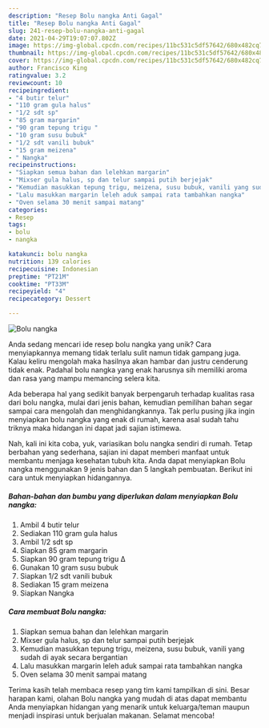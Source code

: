 ```yaml
---
description: "Resep Bolu nangka Anti Gagal"
title: "Resep Bolu nangka Anti Gagal"
slug: 241-resep-bolu-nangka-anti-gagal
date: 2021-04-29T19:07:07.802Z
image: https://img-global.cpcdn.com/recipes/11bc531c5df57642/680x482cq70/bolu-nangka-foto-resep-utama.jpg
thumbnail: https://img-global.cpcdn.com/recipes/11bc531c5df57642/680x482cq70/bolu-nangka-foto-resep-utama.jpg
cover: https://img-global.cpcdn.com/recipes/11bc531c5df57642/680x482cq70/bolu-nangka-foto-resep-utama.jpg
author: Francisco King
ratingvalue: 3.2
reviewcount: 10
recipeingredient:
- "4 butir telur"
- "110 gram gula halus"
- "1/2 sdt sp"
- "85 gram margarin"
- "90 gram tepung trigu "
- "10 gram susu bubuk"
- "1/2 sdt vanili bubuk"
- "15 gram meizena"
- " Nangka"
recipeinstructions:
- "Siapkan semua bahan dan lelehkan margarin"
- "Mixser gula halus, sp dan telur sampai putih berjejak"
- "Kemudian masukkan tepung trigu, meizena, susu bubuk, vanili yang sudah di ayak secara bergantian"
- "Lalu masukkan margarin leleh aduk sampai rata tambahkan nangka"
- "Oven selama 30 menit sampai matang"
categories:
- Resep
tags:
- bolu
- nangka

katakunci: bolu nangka 
nutrition: 139 calories
recipecuisine: Indonesian
preptime: "PT21M"
cooktime: "PT33M"
recipeyield: "4"
recipecategory: Dessert

---
```



![Bolu nangka](https://img-global.cpcdn.com/recipes/11bc531c5df57642/680x482cq70/bolu-nangka-foto-resep-utama.jpg)

Anda sedang mencari ide resep bolu nangka yang unik? Cara menyiapkannya memang tidak terlalu sulit namun tidak gampang juga. Kalau keliru mengolah maka hasilnya akan hambar dan justru cenderung tidak enak. Padahal bolu nangka yang enak harusnya sih memiliki aroma dan rasa yang mampu memancing selera kita.



Ada beberapa hal yang sedikit banyak berpengaruh terhadap kualitas rasa dari bolu nangka, mulai dari jenis bahan, kemudian pemilihan bahan segar sampai cara mengolah dan menghidangkannya. Tak perlu pusing jika ingin menyiapkan bolu nangka yang enak di rumah, karena asal sudah tahu triknya maka hidangan ini dapat jadi sajian istimewa.


Nah, kali ini kita coba, yuk, variasikan bolu nangka sendiri di rumah. Tetap berbahan yang sederhana, sajian ini dapat memberi manfaat untuk membantu menjaga kesehatan tubuh kita. Anda dapat menyiapkan Bolu nangka menggunakan 9 jenis bahan dan 5 langkah pembuatan. Berikut ini cara untuk menyiapkan hidangannya.

<!--inarticleads1-->

##### Bahan-bahan dan bumbu yang diperlukan dalam menyiapkan Bolu nangka:

1. Ambil 4 butir telur
1. Sediakan 110 gram gula halus
1. Ambil 1/2 sdt sp
1. Siapkan 85 gram margarin
1. Siapkan 90 gram tepung trigu ∆
1. Gunakan 10 gram susu bubuk
1. Siapkan 1/2 sdt vanili bubuk
1. Sediakan 15 gram meizena
1. Siapkan  Nangka




<!--inarticleads2-->

##### Cara membuat Bolu nangka:

1. Siapkan semua bahan dan lelehkan margarin
1. Mixser gula halus, sp dan telur sampai putih berjejak
1. Kemudian masukkan tepung trigu, meizena, susu bubuk, vanili yang sudah di ayak secara bergantian
1. Lalu masukkan margarin leleh aduk sampai rata tambahkan nangka
1. Oven selama 30 menit sampai matang




Terima kasih telah membaca resep yang tim kami tampilkan di sini. Besar harapan kami, olahan Bolu nangka yang mudah di atas dapat membantu Anda menyiapkan hidangan yang menarik untuk keluarga/teman maupun menjadi inspirasi untuk berjualan makanan. Selamat mencoba!

